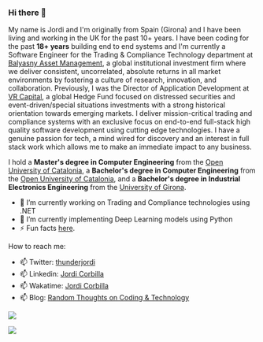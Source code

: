 ### Hi there 👋

My name is Jordi and I'm originally from Spain (Girona) and I have been living and working in the UK for the past 10+ years. I have been coding for the past **18+ years** building end to end systems and I'm currently a Software Engineer for the Trading & Compliance Technology department at [Balyasny Asset Management](https://www.bamfunds.com/), a global institutional investment firm where we deliver consistent, uncorrelated, absolute returns in all market environments by fostering a culture of research, innovation, and collaboration. Previously, I was the Director of Application Development at [VR Capital](http://www.uk.vr-capital.com/), a global Hedge Fund focused on distressed securities and event-driven/special situations investments with a strong historical orientation towards emerging markets. I deliver mission-critical trading and compliance systems with an exclusive focus on end-to-end full-stack high quality software development using cutting edge technologies. I have a genuine passion for tech, a mind wired for discovery and an interest in full stack work which allows me to make an immediate impact to any business.  

I hold a **Master's degree in Computer Engineering** from the [Open University of Catalonia](https://estudios.uoc.edu/es/masters-universitarios/ingenieria-informatica/presentacion), a **Bachelor's degree in Computer Engineering** from the [Open University of Catalonia](https://estudios.uoc.edu/es/grados/ingenieria-informatica/presentacion), and a **Bachelor's degree in Industrial Electronics Engineering** from the [University of Girona](https://www.udg.edu/en/estudia/Oferta-formativa/Graus/Fitxes?IDE=1048&ID=3105G0309).

- 🔭 I’m currently working on Trading and Compliance technologies using .NET
- 🌱 I’m currently implementing Deep Learning models using Python
- ⚡ Fun facts [here](https://github.com/JordiCorbilla/JordiCorbilla/blob/master/MoreAboutMe.md).

How to reach me:
- 📫 Twitter: [thunderjordi](https://twitter.com/thunderjordi)
- 📫 Linkedin: [Jordi Corbilla](https://www.linkedin.com/in/jordicollcorbilla/) 
- 📫 Wakatime: [Jordi Corbilla](https://wakatime.com/@thunderjordi)
- 📫 Blog: [Random Thoughts on Coding & Technology](https://thundaxsoftware.blogspot.com/)

![](https://github-readme-stats.vercel.app/api?username=jordicorbilla&show_icons=true&title_color=fff&icon_color=79ff97&text_color=9f9f9f&bg_color=151515)

![](https://visitor-badge.glitch.me/badge?page_id=jordicorbilla.jordicorbilla)

<!--
**JordiCorbilla/JordiCorbilla** is a ✨ _special_ ✨ repository because its `README.md` (this file) appears on your GitHub profile.
![My github stats](https://github-readme-stats.vercel.app/api?username=jordicorbilla&show_icons=true)
Here are some ideas to get you started:

- 🔭 I’m currently working on ...
- 🌱 I’m currently learning ...
- 👯 I’m looking to collaborate on ...
- 🤔 I’m looking for help with ...
- 💬 Ask me about ...
- 📫 How to reach me: ...
- 😄 Pronouns: ...
- ⚡ Fun fact: ...
-->
